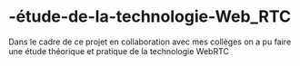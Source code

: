 # -étude-de-la-technologie-Web_RTC
Dans le cadre de ce projet en collaboration avec mes collèges on a pu faire une étude théorique et pratique de la technologie WebRTC
